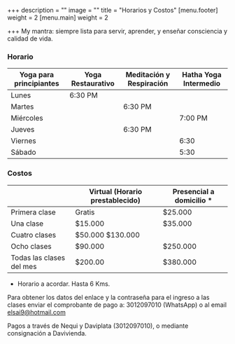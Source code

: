 +++
description = ""
image = ""
title = "Horarios y Costos"
[menu.footer]
weight = 2
[menu.main]
weight = 2

+++
My mantra: siempre lista para servir, aprender, y enseñar consciencia y calidad de vida.

### Horario

| Yoga para principiantes | Yoga Restaurativo | Meditación y Respiración | Hatha Yoga Intermedio |
| --- | --- | --- | --- |
| Lunes | 6:30 PM |  |  |
| Martes |  | 6:30 PM |  |
| Miércoles |  |  | 7:00 PM |
| Jueves |  | 6:30 PM |  |
| Viernes |  |  | 6:30 |
| Sábado |  |  | 5:30 |

### Costos

| | Virtual (Horario prestablecido) | Presencial a domicilio * |
| --- | --- | --- |
| Primera clase | Gratis | $25.000 |
| Una clase | $15.000 | $35.000 |
| Cuatro clases | $50.000 $130.000 |
| Ocho  clases | $90.000 | $250.000 |
| Todas las  clases del mes | $200.00 | $380.000 |

* Horario a acordar. Hasta 6 Kms.

Para obtener los datos del enlace y la contraseña para el ingreso a las clases enviar el comprobante de pago a: 3012097010 (WhatsApp) o al email elsai9@hotmail.com

Pagos a través de Nequi y Daviplata (3012097010), o mediante consignación a Davivienda.